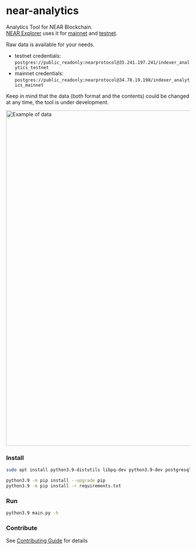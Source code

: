 # near-analytics

Analytics Tool for NEAR Blockchain.  
[NEAR Explorer](https://explorer.near.org/) uses it for [mainnet](https://explorer.near.org/stats) and [testnet](https://explorer.testnet.near.org/stats).

Raw data is available for your needs.

- testnet credentials: `postgres://public_readonly:nearprotocol@35.241.197.241/indexer_analytics_testnet`
- mainnet credentials: `postgres://public_readonly:nearprotocol@34.78.19.198/indexer_analytics_mainnet`

Keep in mind that the data (both format and the contents) could be changed at any time, the tool is under development.

<img width="918" alt="Example of data" src="https://user-images.githubusercontent.com/11246099/135101272-61fe872f-2129-455d-aee1-00d0f4570900.png">

### Install

```bash
sudo apt install python3.9-distutils libpq-dev python3.9-dev postgresql-server-dev-all

python3.9 -m pip install --upgrade pip
python3.9 -m pip install -r requirements.txt
```

### Run

```bash
python3.9 main.py -h
```

### Contribute

See [Contributing Guide](CONTRIBUTING.md) for details
